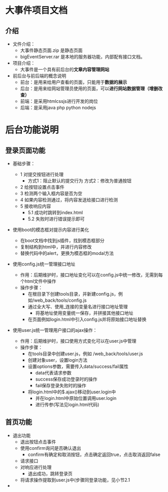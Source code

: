 # 大事件项目文档

## 介绍

- 文件介绍：
  - 大事件静态页面.zip  是静态页面
  - bigEventServer.rar  是本地的服务器功能，内部配有接口文档。
- 项目介绍：
  - 大事件是一个具有前后台的**文章内容管理网站**
- 前后台与前后端的概念说明
  - 前台：是用来给用户查看的页面，只能用于**数据的展示**
  - 后台：是用来给网站管理员使用的页面，可以**进行网站数据管理（增删改查）**
  - 前端：是采用htmlcssjs进行开发的岗位
  - 后端：是采用java php python nodejs

# 后台功能说明

## 登录页面功能

- 基础步骤：
  -  1 对提交按钮进行处理
      - 方式1：阻止默认的提交行为   方式2：修改为普通按钮
  -  2 给按钮设置点击事件
  -  3 检测两个输入框内容是否为空
  -  4 如果内容检测通过，将内容发送给接口进行检测
  -  5 接收响应内容
      -  5.1 成功时跳转到index.html
      -  5.2 失败时进行错误提示即可
- 使用boot的模态框对提示内容进行美化
  - 在boot文档中找到js插件，找到模态框部分
  - 复制结构到html中，并进行内容修改
  - 替换代码中的alert，更换为模态框的modal方法
- 使用config.js统一管理接口地址
  - 作用：后期维护时，接口地址变化可以在config.js中统一修改，无需到每个html文件中操作
  - 操作步骤：
    - 在根目录下创建tools目录，并新建config.js，例如/web_back/tools/config.js
    - 通过全大写、使用_连接的变量名进行接口地址管理
      - 将基地址使用变量统一保存，并拼接其他接口地址
    - 在页面例如login.html中引入config.js并将原始接口地址替换

- 使用user.js统一管理用户接口的ajax操作：
  - 作用：后期维护时，接口使用方式变化可以在user.js中管理
  - 操作步骤：
    - 在tools目录中创建user.js，例如 /web_back/tools/user.js
    - 创建对象user，设置login方法
    - 设置options参数，需要传入data/success/fail属性
      - data代表请求参数
      - success保存成功登录时的操作
      - fail保存登录失败时的操作
    - 将login.html中的$.ajax()移动到user.login中
      - 并在login.html中原始位置调用user.login
      - 进行传参(写法见login.html代码)

## 首页功能

- 退出功能
  - 退出按钮点击事件
  - 使用confirm询问是否确认退出
    - confirm有确定和取消按钮，点击确定返回true，点击取消返回false
  - 请求接口
  - 对响应进行处理
    - 退出成功，跳转登录页
  - 将请求操作提取到user.js中(步骤同登录功能，见小节2.1
- 